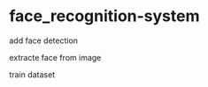 # face_recognition-system
<p>add face detection</p>
<p>extracte face from image</p>
<p>train dataset</p>


